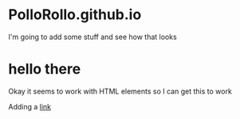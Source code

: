 # PolloRollo.github.io

I'm going to add some stuff and see how that looks

<h1>hello there</h1>

Okay it seems to work with HTML elements so I can get this to work

Adding a [link](PolloRollo/math4610/README.md)
